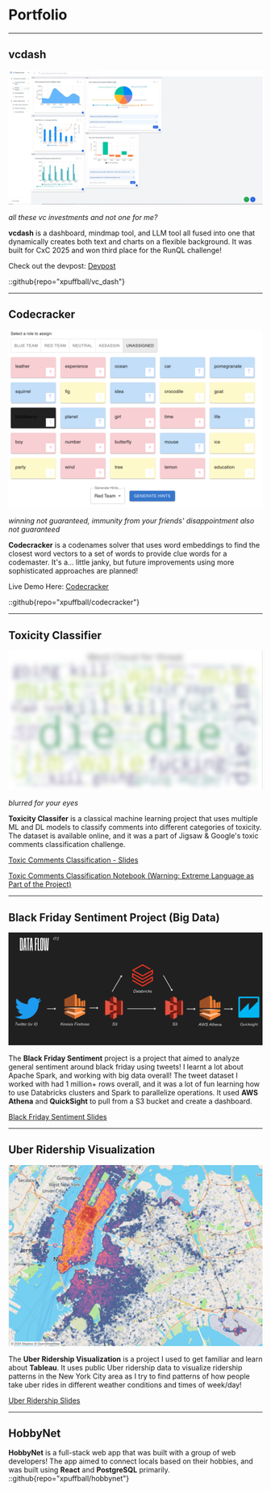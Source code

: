 # Portfolio

---
## vcdash

![image](./portfolio_imgs/vcdash.jpeg)

*all these vc investments and not one for me?*

**vcdash** is a dashboard, mindmap tool, and LLM tool all fused into one that dynamically creates both text and charts on a flexible background.
It was built for CxC 2025 and won third place for the RunQL challenge! 

Check out the devpost: [Devpost](https://devpost.com/software/vcdash)

::github{repo="xpuffball/vc_dash"}

---

## Codecracker

![image](../posts/codecracker/blog1_grid.png)

*winning not guaranteed, immunity from your friends' disappointment also not guaranteed*

<!-- 
<figure>
<img src="../posts/codecracker/blog1_grid.png" width="50%" height="50%"/>
<figcaption>winning not guaranteed, immunity from your friends' disappointment also not guaranteed</figcaption>
</figure> -->

**Codecracker** is a codenames solver that uses word embeddings to find the closest word vectors to a set of words to provide
clue words for a codemaster. It's a... little janky, but future improvements using more sophisticated approaches are planned!

Live Demo Here: [Codecracker](https://codecracker-seven.vercel.app/)

::github{repo="xpuffball/codecracker"}

---
## Toxicity Classifier

![image](./portfolio_imgs/toxic.png)

*blurred for your eyes*

<!-- <figure>
<img src="./portfolio_imgs/toxic.png" width="50%" height="50%"/>
<figcaption>blurred for your eyes</figcaption>
</figure> -->

**Toxicity Classifer** is a classical machine learning project that uses multiple ML and DL models to classify comments into different categories of toxicity. The dataset is available online, and it was a part of Jigsaw & Google's toxic comments classification challenge.

[Toxic Comments Classification - Slides](/jigsaw_slides.pdf)

[Toxic Comments Classification Notebook (Warning: Extreme Language as Part of the Project)](/jigsaw.pdf)

---

## Black Friday Sentiment Project (Big Data)

![image](./portfolio_imgs/black_friday.png)

<!-- <img src="./portfolio_imgs/black_friday.png" width="50%" height="50%"/> -->

The **Black Friday Sentiment** project is a project that aimed to analyze general sentiment around black friday using tweets! I learnt a lot about Apache Spark, and working with big data overall! The tweet dataset I worked with had 1 million+ rows overall, and it was a lot of fun learning how to use Databricks clusters and Spark to parallelize operations. It used **AWS Athena** and **QuickSight** to pull from a S3 bucket and create a dashboard.

[Black Friday Sentiment Slides](/black_friday.pdf)

---

## Uber Ridership Visualization

![image](./portfolio_imgs/ridership.png)

<!-- <img src="./portfolio_imgs/ridership.png" width="50%" height="50%"/> -->

The **Uber Ridership Visualization** is a project I used to get familiar and learn about **Tableau**. It uses public Uber ridership data to visualize ridership patterns in the New York City area as I try to find patterns of how people take uber rides in different weather conditions and times of week/day!

[Uber Ridership Slides](/uber_ridership.pdf)

---

## HobbyNet

**HobbyNet** is a full-stack web app that was built with a group of web developers! The app aimed to connect locals based on their hobbies, and was built using **React** and **PostgreSQL** primarily.
::github{repo="xpuffball/hobbynet"}

